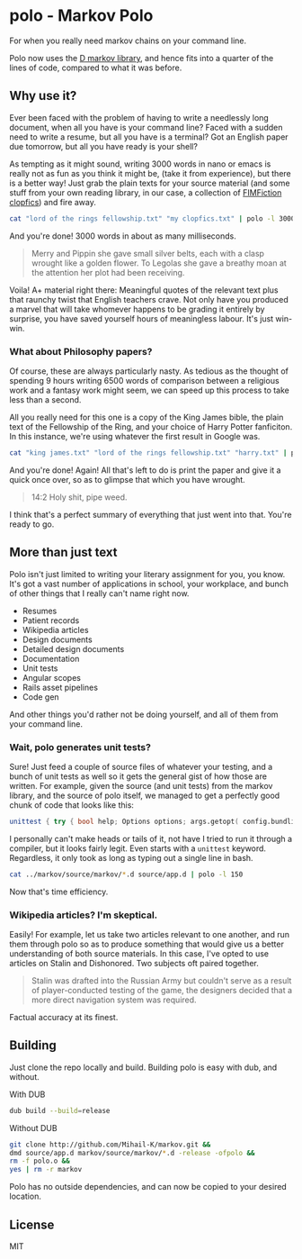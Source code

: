# polo - Markov Polo
For when you really need markov chains on your command line.

Polo now uses the [D markov library](https://www.github.com/Mihail-K/markov), and hence fits into a quarter of the lines of code, compared to what it was before.

## Why use it?
Ever been faced with the problem of having to write a needlessly long document, when all you have is your command line?
Faced with a sudden need to write a resume, but all you have is a terminal? Got an English paper due tomorrow, but all you have ready is your shell?

As tempting as it might sound, writing 3000 words in nano or emacs is really not as fun as you think it might be, (take it from experience), but there is a better way! Just grab the plain texts for your source material (and some stuff from your own reading library, in our case, a collection of [FIMFiction clopfics](https://www.fimfiction.net/group/12/clopfics)) and fire away.

```bash
cat "lord of the rings fellowship.txt" "my clopfics.txt" | polo -l 3000 > assignment1.txt
```

And you're done! 3000 words in about as many milliseconds.

> Merry and Pippin she gave small silver belts, each with a clasp wrought like a golden flower.
> To Legolas she gave a breathy moan at the attention her plot had been receiving.

Voila! A+ material right there: Meaningful quotes of the relevant text plus that raunchy twist that English teachers crave. Not only have you produced a marvel that will take whomever happens to be grading it entirely by surprise, you have saved yourself hours of meaningless labour. It's just win-win.

### What about Philosophy papers?

Of course, these are always particularly nasty. As tedious as the thought of spending 9 hours writing 6500 words of comparison between a religious work and a fantasy work might seem, we can speed up this process to take less than a second.

All you really need for this one is a copy of the King James bible, the plain text of the Fellowship of the Ring, and your choice of Harry Potter fanficiton. In this instance, we're using whatever the first result in Google was.

```bash
cat "king james.txt" "lord of the rings fellowship.txt" "harry.txt" | polo -l 6500 > philo1.txt
```

And you're done! Again! All that's left to do is print the paper and give it a quick once over, so as to glimpse that which you have wrought.

> 14:2 Holy shit, pipe weed.

I think that's a perfect summary of everything that just went into that. You're ready to go.

## More than just text

Polo isn't just limited to writing your literary assignment for you, you know. It's got a vast number of applications in school, your workplace, and bunch of other things that I really can't name right now.

 - Resumes
 - Patient records
 - Wikipedia articles
 - Design documents
 - Detailed design documents
 - Documentation
 - Unit tests
 - Angular scopes
 - Rails asset pipelines
 - Code gen

And other things you'd rather not be doing yourself, and all of them from your command line.

### Wait, polo generates unit tests?

Sure! Just feed a couple of source files of whatever your testing, and a bunch of unit tests as well so it gets the general gist of how those are written. For example, given the source (and unit tests) from the markov library, and the source of polo itself, we managed to get a perfectly good chunk of code that looks like this:

```d
unittest { try { bool help; Options options; args.getopt( config.bundling, "help|h", &help, "filter|f", &options._filter, "input|i", &options._inputs, "length|l", &options._length, "output|o", &options._output, "seeds|s", &options._seeds, "tuple|t", &options._tuples ); if(help) { showHelp; } else { return [ stdin ]; } } @property Nullable!(Unqual!T) random()() if(!isAssignable!(T, typeof(null))) { Nullable!(Unqual!T) result; if(!empty) { foreach(ref state; _states) { if(size <= index) { T[] first = input[index - size .. index]; state.poke(first, follow); } } T generate()() if(isAssignable!(T, typeof(null))) { foreach(ref state; _states) { T current = state.select(_history[$ - state.size .. $]); if(current) return push(current), current; } return null; } } @property T value() { return _key[0]; } bool opEquals(ref const Key other) const { return _key == other._key; } } public: this(size_t size) { _size = enforce(size, "State size cannot be 0."); } bool contains(T[] first) { if(first.length == size) { auto ptr = Key(first) in _counters; return ptr ? ptr.contains(follow) : false; }
```

I personally can't make heads or tails of it, not have I tried to run it through a compiler, but it looks fairly legit. Even starts with a `unittest` keyword. Regardless, it only took as long as typing out a single line in bash.

```bash
cat ../markov/source/markov/*.d source/app.d | polo -l 150
```

Now that's time efficiency.

### Wikipedia articles? I'm skeptical.

Easily! For example, let us take two articles relevant to one another, and run them through polo so as to produce something that would give us a better understanding of both source materials. In this case, I've opted to use articles on Stalin and Dishonored. Two subjects oft paired together.

> Stalin was drafted into the Russian Army but couldn't serve as a result of player-conducted testing of the game, the designers decided that a more direct navigation system was required.

Factual accuracy at its finest.

## Building

Just clone the repo locally and build. Building polo is easy with dub, and without.

With DUB
```bash
dub build --build=release
```

Without DUB
```bash
git clone http://github.com/Mihail-K/markov.git &&
dmd source/app.d markov/source/markov/*.d -release -ofpolo &&
rm -f polo.o &&
yes | rm -r markov
```

Polo has no outside dependencies, and can now be copied to your desired location.

## License

MIT
